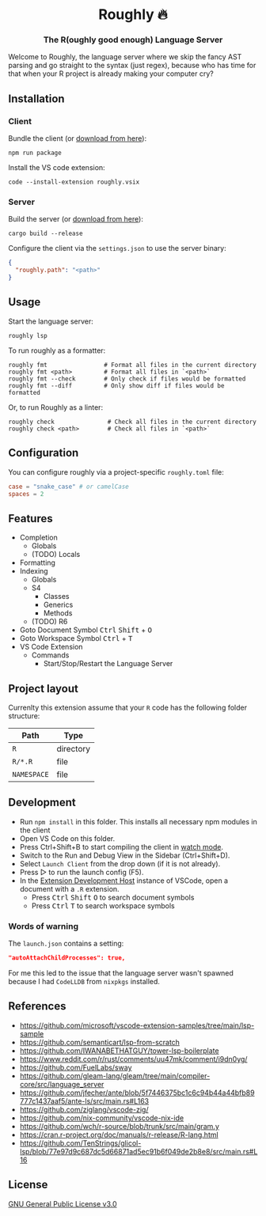 <div align="center">

# Roughly 🔥

### The R(oughly good enough) Language Server

</div>

Welcome to Roughly, the language server where we skip the fancy AST parsing and go straight to the syntax (just regex), because who has time for that when your R project is already making your computer cry?

## Installation

### Client

Bundle the client (or [download from here](https://github.com/felix-andreas/roughly/releases)):

```
npm run package
```

Install the VS code extension:

```
code --install-extension roughly.vsix
```

### Server

Build the server (or [download from here](https://github.com/felix-andreas/roughly/releases)):

```
cargo build --release
```

Configure the client via the `settings.json` to use the server binary:

```json
{
  "roughly.path": "<path>"
}
```

## Usage

Start the language server:

```
roughly lsp
```

To run roughly as a formatter:

```
roughly fmt                # Format all files in the current directory
roughly fmt <path>         # Format all files in `<path>`
roughly fmt --check        # Only check if files would be formatted
roughly fmt --diff         # Only show diff if files would be formatted
```

Or, to run Roughly as a linter:

```
roughly check               # Check all files in the current directory
roughly check <path>        # Check all files in `<path>`
```

## Configuration

You can configure roughly via a project-specific `roughly.toml` file:

```toml
case = "snake_case" # or camelCase
spaces = 2
```

## Features

* Completion
  * Globals
  * (TODO) Locals
* Formatting
* Indexing
  * Globals
  * S4
    * Classes
    * Generics
    * Methods
  * (TODO) R6
* Goto Document Symbol <kbd>Ctrl</kbd> <kbd>Shift</kbd> + <kbd>O</kbd>
* Goto Workspace Symbol <kbd>Ctrl</kbd> + <kbd>T</kbd>
* VS Code Extension
  * Commands
    * Start/Stop/Restart the Language Server

## Project layout

Currenlty this extension assume that your `R` code has the following folder structure:

| Path        | Type      |
|-------------|-----------|
| `R`         | directory |
| `R/*.R`     | file      |
| `NAMESPACE` | file      |


## Development

- Run `npm install` in this folder. This installs all necessary npm modules in the client
- Open VS Code on this folder.
- Press Ctrl+Shift+B to start compiling the client in [watch mode](https://code.visualstudio.com/docs/editor/tasks#:~:text=The%20first%20entry%20executes,the%20HelloWorld.js%20file.).
- Switch to the Run and Debug View in the Sidebar (Ctrl+Shift+D).
- Select `Launch Client` from the drop down (if it is not already).
- Press ▷ to run the launch config (F5).
- In the [Extension Development Host](https://code.visualstudio.com/api/get-started/your-first-extension#:~:text=Then%2C%20inside%20the%20editor%2C%20press%20F5.%20This%20will%20compile%20and%20run%20the%20extension%20in%20a%20new%20Extension%20Development%20Host%20window.) instance of VSCode, open a document with a `.R` extension.
  - Press <kbd>Ctrl</kbd> <kbd>Shift</kbd> <kbd>O</kbd> to search document symbols
  - Press <kbd>Ctrl</kbd> <kbd>T</kbd> to search workspace symbols

### Words of warning

The `launch.json` contains a setting:

```json
"autoAttachChildProcesses": true,
```

For me this led to the issue that the language server wasn't spawned because I had `CodeLLDB` from `nixpkgs` installed.


## References

* https://github.com/microsoft/vscode-extension-samples/tree/main/lsp-sample
* https://github.com/semanticart/lsp-from-scratch
* https://github.com/IWANABETHATGUY/tower-lsp-boilerplate
* https://www.reddit.com/r/rust/comments/uu47mk/comment/i9dn0yg/
* https://github.com/FuelLabs/sway
* https://github.com/gleam-lang/gleam/tree/main/compiler-core/src/language_server
* https://github.com/jfecher/ante/blob/5f7446375bc1c6c94b44a44bfb89777c1437aaf5/ante-ls/src/main.rs#L163
* https://github.com/ziglang/vscode-zig/
* https://github.com/nix-community/vscode-nix-ide
* https://github.com/wch/r-source/blob/trunk/src/main/gram.y
* https://cran.r-project.org/doc/manuals/r-release/R-lang.html
* https://github.com/TenStrings/glicol-lsp/blob/77e97d9c687dc5d66871ad5ec91b6f049de2b8e8/src/main.rs#L16

## License

[GNU General Public License v3.0](LICENSE)
